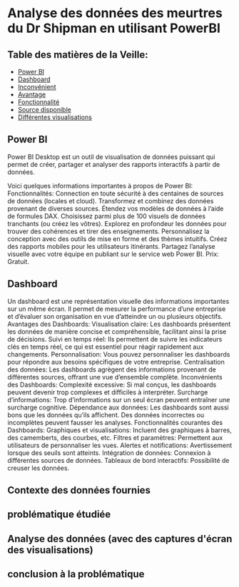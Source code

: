# Analyse des données des meurtres du Dr Shipman en utilisant PowerBI

## Table des matières de la Veille:

- [Power BI](#power-bi)
- [Dashboard](#dashboard)
- [Inconvénient](#inconvénient)
- [Avantage](#avantage)
- [Fonctionnalité](#fonctionnalité)
- [Source disponible](#source-disponible)
- [Différentes visualisations](#différentes-visualisations)


## Power BI

Power BI Desktop est un outil de visualisation de données puissant qui permet de créer, partager et analyser des rapports interactifs à partir de données.

Voici quelques informations importantes à propos de Power BI:
Fonctionnalités:
Connection en toute sécurité à des centaines de sources de données (locales et cloud).
Transformez et combinez des données provenant de diverses sources.
Étendez vos modèles de données à l’aide de formules DAX.
Choisissez parmi plus de 100 visuels de données tranchants (ou créez les vôtres).
Explorez en profondeur les données pour trouver des cohérences et tirer des enseignements.
Personnalisez la conception avec des outils de mise en forme et des thèmes intuitifs.
Créez des rapports mobiles pour les utilisateurs itinérants.
Partagez l’analyse visuelle avec votre équipe en publiant sur le service web Power BI.
Prix:
Gratuit.

## Dashboard

Un dashboard est une représentation visuelle des informations importantes sur un même écran. Il permet de mesurer la performance d’une entreprise et d’évaluer son organisation en vue d’atteindre un ou plusieurs objectifs.
Avantages des Dashboards:
Visualisation claire: Les dashboards présentent les données de manière concise et compréhensible, facilitant ainsi la prise de décisions.
Suivi en temps réel: Ils permettent de suivre les indicateurs clés en temps réel, ce qui est essentiel pour réagir rapidement aux changements.
Personnalisation: Vous pouvez personnaliser les dashboards pour répondre aux besoins spécifiques de votre entreprise.
Centralisation des données: Les dashboards agrègent des informations provenant de différentes sources, offrant une vue d’ensemble complète.
Inconvénients des Dashboards:
Complexité excessive: Si mal conçus, les dashboards peuvent devenir trop complexes et difficiles à interpréter.
Surcharge d’informations: Trop d’informations sur un seul écran peuvent entraîner une surcharge cognitive.
Dépendance aux données: Les dashboards sont aussi bons que les données qu’ils affichent. Des données incorrectes ou incomplètes peuvent fausser les analyses.
Fonctionnalités courantes des Dashboards:
Graphiques et visualisations: Incluent des graphiques à barres, des camemberts, des courbes, etc.
Filtres et paramètres: Permettent aux utilisateurs de personnaliser les vues.
Alertes et notifications: Avertissement lorsque des seuils sont atteints.
Intégration de données: Connexion à différentes sources de données.
Tableaux de bord interactifs: Possibilité de creuser les données.

## Contexte des données fournies

## problématique étudiée

## Analyse des données (avec des captures d'écran des visualisations)

## conclusion à la problématique